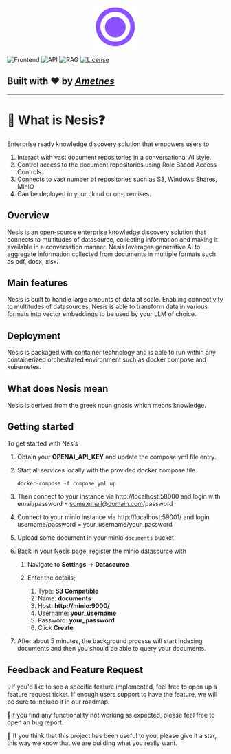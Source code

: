 
<p align="center">
  <img height="100" src="https://raw.githubusercontent.com/ametnes/nesis/main/nesis/frontend/client/src/images/NesisIcon.svg" alt="Nesis" title="Nesis">
</p>

![Frontend](https://github.com/ametnes/nesis/actions/workflows/test_frontend.yml/badge.svg) ![API](https://github.com/ametnes/nesis/actions/workflows/test_api.yml/badge.svg)  ![RAG](https://github.com/ametnes/nesis/actions/workflows/test_rag.yml/badge.svg) [![License](https://img.shields.io/badge/License-Apache_2.0-blue.svg)](https://opensource.org/licenses/Apache-2.0)

## Built with ❤️ by [**_Ametnes_**](https://cloud.ametnes.com/)

---
# 👋 What is Nesis❓

Enterprise ready knowledge discovery solution that empowers users to
1. Interact with vast document repositories in a conversational AI style.
2. Control access to the document repositories using Role Based Access Controls.
3. Connects to vast number of repositories such as S3, Windows Shares, MinIO
4. Can be deployed in your cloud or on-premises.


## Overview
Nesis is an open-source enterprise knowledge discovery solution that connects to multitudes of datasource, collecting
information and making it available in a conversation manner. Nesis leverages generative AI to aggregate information
collected from documents in multiple formats such as pdf, docx, xlsx.

## Main features
Nesis is built to handle large amounts of data at scale. Enabling connectivity to multitudes of datasources, 
Nesis is able to transform data in various formats into vector embeddings to be used by your LLM of choice.

## Deployment
Nesis is packaged with container technology and is able to run within any containerized orchestrated environment such as docker compose and kubernetes.

## What does Nesis mean
Nesis is derived from the greek noun gnosis which means knowledge.

## Getting started
To get started with Nesis

1. Obtain your **OPENAI_API_KEY** and update the compose.yml file entry.
2. Start all services locally with the provided docker compose file.

   ```commandline
   docker-compose -f compose.yml up
   ```

2. Then connect to your instance via http://localhost:58000 and login with email/password = some.email@domain.com/password
3. Connect to your minio instance via http://localhost:59001/ and login username/password = your_username/your_password
4. Upload some document in your minio `documents` bucket
5. Back in your Nesis page, register the minio datasource with
   1. Navigate to **Settings** -> **Datasource**
   2. Enter the details;
   
      1. Type: **S3 Compatible**
      4. Name: **documents**
      5. Host: **http://minio:9000/**
      6. Username: **your_username**
      7. Password: **your_password**
      8. Click **Create**
9. After about 5 minutes, the background process will start indexing documents and then you should be able to query your documents.

## Feedback and Feature Request
💡If you'd like to see a specific feature implemented, feel free to open up a feature request ticket.
If enough users support to have the feature, we will be sure to include it in our roadmap.

🐞If you find any functionality not working as expected, please feel free to open an bug report.

🌟 If you think that this project has been useful to you, please give it a star, this way we know
that we are building what you really want.
